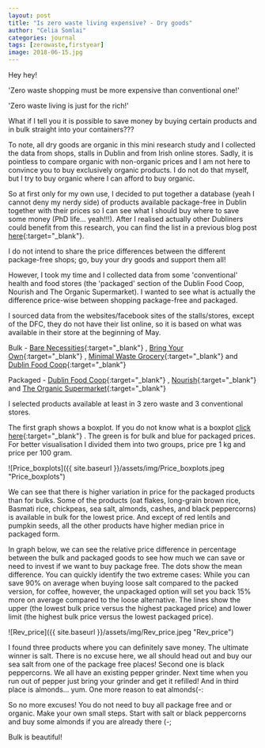 ```yaml
---
layout: post
title: "Is zero waste living expensive? - Dry goods"
author: "Celia Somlai"
categories: journal
tags: [zerowaste,firstyear]
image: 2018-06-15.jpg
---
```


Hey hey!

'Zero waste shopping must be more expensive than conventional one!'

'Zero waste living is just for the rich!' 

What if I tell you it is possible to save money by buying certain products and in bulk straight into your containers???

To note, all dry goods are organic in this mini research study and I collected the data from shops, stalls in Dublin and from Irish online stores.
Sadly, it is pointless to compare organic with non-organic prices and I am not here to convince you to buy exclusively organic products.
I do not do that myself, but I try to buy organic where I can afford to buy organic. 

So at first only for my own use, I decided to put together a database (yeah I cannot deny my nerdy side) of products available package-free in Dublin together with their prices so I can see what I should buy where to save some money (PhD life... yeah!!!).
After I realised actually other Dubliners could benefit from this research, you can find the list in a previous blog post [here](https://celiasomlai.com/journal/What-to-find-where-in-Dublin-packaging-free.html){:target="_blank"}.

I do not intend to share the price differences between the different package-free shops; go, buy your dry goods and support them all!

However, I took my time and I collected data from some 'conventional' health and food stores (the 'packaged' section of the Dublin Food Coop, Nourish and The Organic Supermarket).
I wanted to see what is actually the difference price-wise between shopping package-free and packaged.

I sourced data from the websites/facebook sites of the stalls/stores, except of the DFC, they do not have their list online, so it is based on what was available in their store at the beginning of May.

Bulk - [Bare Necessities](https://www.facebook.com/BareNecessitiesIreland/){:target="_blank"} , [Bring Your Own](https://www.facebook.com/bringyourowncontainers/){:target="_blank"} , [Minimal Waste Grocery](https://minimalwastegrocery.com/){:target="_blank"} and [Dublin Food Coop](https://www.dublinfood.coop/){:target="_blank"}

Packaged - [Dublin Food Coop](https://www.dublinfood.coop/){:target="_blank"} , [Nourish](https://www.nourish.ie/){:target="_blank"} and [The Organic Supermarket](https://www.organicsupermarket.ie/){:target="_blank"}

I selected products available at least in 3 zero waste and 3 conventional stores.

The first graph shows a boxplot. If you do not know what is a boxplot [click here](https://en.wikipedia.org/wiki/Box_plot}){:target="_blank"} .
The green is for bulk and blue for packaged prices.
For better visualisation I divided them into two groups, price pre 1 kg and price per 100 gram.

![Price_boxplots]({{ site.baseurl }}/assets/img/Price_boxplots.jpeg "Price_boxplots")

We can see that there is higher variation in price for the packaged products than for bulks.
Some of the products (oat flakes, long-grain brown rice, Basmati rice, chickpeas, sea salt, almonds, cashes, and black peppercorns) is available in bulk for the lowest price.
And except of red lentils and pumpkin seeds, all the other products have higher median price in packaged form.

In graph below, we can see the relative price difference in percentage between the bulk and packaged goods to see how much we can save or need to invest if we want to buy package free.
The dots show the mean difference. 
You can quickly identify the two extreme cases: While you can save 90% on average when buying loose salt compared to the packed version, for coffee, however, the unpackaged option will set you back 15% more on average compared to the loose alternative.
The lines show the upper (the lowest bulk price versus the highest packaged price) and lower limit (the highest bulk price versus the lowest packaged price).

![Rev_price]({{ site.baseurl }}/assets/img/Rev_price.jpeg "Rev_price")

I found three products where you can definitely save money. The ultimate winner is salt. There is no excuse here, we all should head out and buy our sea salt from one of the package free places!
Second one is black peppercorns. We all have an existing pepper grinder. Next time when you run out of pepper just bring your grinder and get it refilled!
And in third place is almonds... yum. One more reason to eat almonds(-:


So no more excuses! You do not need to buy all package free and or organic. Make your own small steps. Start with salt or black peppercorns and buy some almonds if you are already there (-;

Bulk is beautiful!

